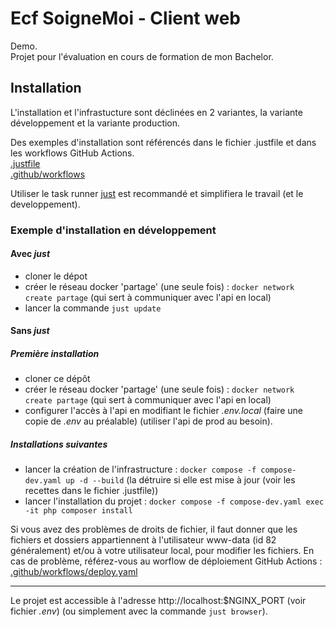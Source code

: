 # Ecf SoigneMoi - Client web

Demo.  
Projet pour l'évaluation en cours de formation de mon Bachelor.

## Installation

L'installation et l'infrastucture sont déclinées en 2 variantes, la variante développement et la variante production.  

Des exemples d'installation sont référencés dans le fichier .justfile et dans les workflows GitHub Actions.  
[.justfile](.justfile)  
[.github/workflows](.github/workflows)

Utiliser le task runner [just](https://just.systems/man/en/) est recommandé et simplifiera le travail (et le developpement).

### Exemple d'installation en développement

#### Avec _just_

- cloner le dépot
- créer le réseau docker 'partage' (une seule fois) : `docker network create partage` (qui sert à communiquer avec l'api en local)
- lancer la commande `just update`

#### Sans _just_

##### Première installation

- cloner ce dépôt
- créer le réseau docker 'partage' (une seule fois) : `docker network create partage` (qui sert à communiquer avec l'api en local)
- configurer l'accès à l'api en modifiant le fichier _.env.local_ (faire une copie de _.env_ au préalable) (utiliser l'api de prod au besoin).

##### Installations suivantes

- lancer la création de l'infrastructure : `docker compose -f compose-dev.yaml up -d --build` (la détruire si elle est mise à jour (voir les recettes dans le fichier .justfile))
- lancer l'installation du projet : `docker compose -f compose-dev.yaml exec -it php composer install`

Si vous avez des problèmes de droits de fichier, il faut donner que les fichiers et dossiers appartiennent à l'utilisateur www-data (id 82 généralement)
et/ou à votre utilisateur local, pour modifier les fichiers.
En cas de problème, référez-vous au worflow de déploiement GitHub Actions : [.github/workflows/deploy.yaml](.github/workflows/deploy.yaml)

---

Le projet est accessible à l'adresse http://localhost:$NGINX_PORT (voir fichier _.env_) (ou simplement avec la commande `just browser`).